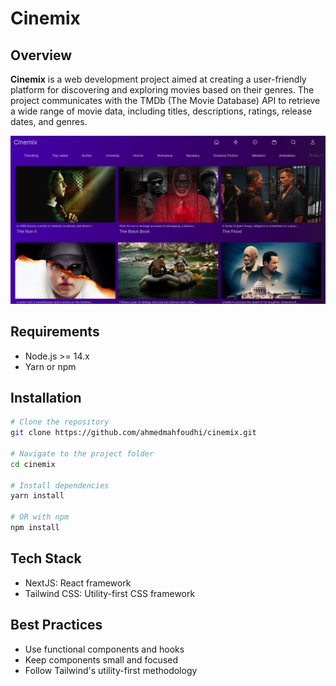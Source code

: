 # Cinemix

## Overview

**Cinemix** is a web development project aimed at creating a user-friendly platform for discovering and exploring movies based on their genres. The project communicates with the TMDb (The Movie Database) API to retrieve a wide range of movie data, including titles, descriptions, ratings, release dates, and genres.

![Alt Text](./public/home.png)

## Requirements

- Node.js >= 14.x
- Yarn or npm

## Installation

```bash
# Clone the repository
git clone https://github.com/ahmedmahfoudhi/cinemix.git

# Navigate to the project folder
cd cinemix

# Install dependencies
yarn install

# OR with npm
npm install
```

## Tech Stack
- NextJS: React framework
- Tailwind CSS: Utility-first CSS framework

## Best Practices
- Use functional components and hooks
- Keep components small and focused
- Follow Tailwind's utility-first methodology
